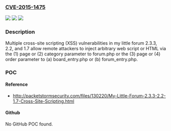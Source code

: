 ### [CVE-2015-1475](https://cve.mitre.org/cgi-bin/cvename.cgi?name=CVE-2015-1475)
![](https://img.shields.io/static/v1?label=Product&message=n%2Fa&color=blue)
![](https://img.shields.io/static/v1?label=Version&message=n%2Fa&color=blue)
![](https://img.shields.io/static/v1?label=Vulnerability&message=n%2Fa&color=brighgreen)

### Description

Multiple cross-site scripting (XSS) vulnerabilities in my little forum 2.3.3, 2.2, and 1.7 allow remote attackers to inject arbitrary web script or HTML via the (1) page or (2) category parameter to forum.php or the (3) page or (4) order parameter to (a) board_entry.php or (b) forum_entry.php.

### POC

#### Reference
- http://packetstormsecurity.com/files/130220/My-Little-Forum-2.3.3-2.2-1.7-Cross-Site-Scripting.html

#### Github
No GitHub POC found.

